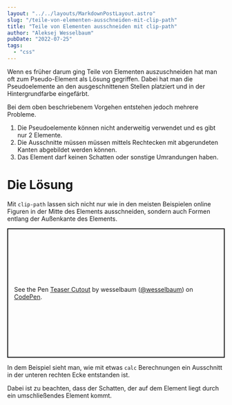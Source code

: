 ```yaml
---
layout: "../../layouts/MarkdownPostLayout.astro"
slug: "/teile-von-elementen-ausschneiden-mit-clip-path"  
title: "Teile von Elementen ausschneiden mit clip-path"
author: "Aleksej Wesselbaum"
pubDate: "2022-07-25"
tags: 
  - "css"
---
```


Wenn es früher darum ging Teile von Elementen auszuschneiden hat man oft zum Pseudo-Element als Lösung gegriffen. Dabei hat man die Pseudoelemente an den ausgeschnittenen Stellen platziert und in der Hintergrundfarbe eingefärbt.

Bei dem oben beschriebenem Vorgehen entstehen jedoch mehrere Probleme.

1. Die Pseudoelemente können nicht anderweitig verwendet und es gibt nur 2 Elemente.
2. Die Ausschnitte müssen müssen mittels Rechtecken mit abgerundeten Kanten abgebildet werden können.
3. Das Element darf keinen Schatten oder sonstige Umrandungen haben.

# Die Lösung

Mit `clip-path` lassen sich nicht nur wie in den meisten Beispielen online Figuren in der Mitte des Elements ausschneiden, sondern auch Formen entlang der Außenkante des Elements.

<p class="codepen" data-height="300" data-default-tab="html,result" data-slug-hash="MWVmBBo" data-user="wesselbaum" style="height: 300px; box-sizing: border-box; display: flex; align-items: center; justify-content: center; border: 2px solid; margin: 1em 0; padding: 1em;"><span>See the Pen <a href="https://codepen.io/wesselbaum/pen/MWVmBBo">Teaser Cutout</a> by wesselbaum (<a href="https://codepen.io/wesselbaum">@wesselbaum</a>) on <a href="https://codepen.io">CodePen</a>.</span></p>
<script async src="https://cpwebassets.codepen.io/assets/embed/ei.js"></script>

In dem Beispiel sieht man, wie mit etwas `calc` Berechnungen ein Ausschnitt in der unteren rechten Ecke entstanden ist.

Dabei ist zu beachten, dass der Schatten, der auf dem Element liegt durch ein umschließendes Element kommt.
